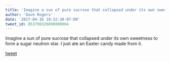 ```yaml
---
title: 'Imagine a sun of pure sucrose that collapsed under its own sweetness to form...'
author: 'Dave Rogers'
date: '2017-04-16 19:32:38-07:00'
tweet_id: 853798326898008064
---
```

Imagine a sun of pure sucrose that collapsed under its own sweetness to form a sugar neutron star. I just ate an Easter candy made from it.

[tweet](https://twitter.com/yukondude/status/853798326898008064)